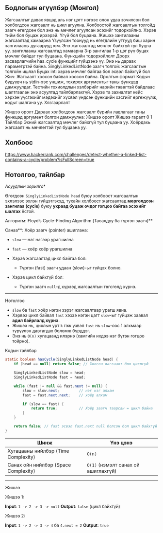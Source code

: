 ## Бодлогын өгүүлбэр (Монгол)

Жагсаалтыг давах явцад аль нэг цэгт нэгээс олон удаа зочилсон бол холбогдсон жагсаалт нь цикл агуулна. Холбоостой жагсаалтын толгойд заагч өгөгдсөн бол энэ нь мөчлөг агуулсан эсэхийг тодорхойлно. Хэрэв тийм бол буцаж ирээрэй. Үгүй бол буцаана.
Жишээ 
зангилааны жагсаалтад хамаарна
Үзүүлсэн тоонууд нь өгөгдлийн утгууд биш харин зангилааны дугаарууд юм. Энэ жагсаалтад мөчлөг байхгүй тул буцна уу. 
зангилааны жагсаалтад хамаарна
3-р зангилаа 1-р цэг рүү буцах мөчлөг байдаг тул буцаана.
Функцийн тодорхойлолт
Доорх засварлагчийн has_cycle функцийг гүйцээнэ үү.
Энэ нь дараах параметртэй байна.
SinglyLinkedListNode заагч толгой: жагсаалтын толгойн ишлэл
Буцах
int: хэрэв мөчлөг байгаа бол эсвэл байхгүй бол
Жич: Жагсаалт хоосон байвал хоосон байна.
Оролтын формат
Кодын бүдүүвч нь stdin-ээс уншиж, тохирох аргументыг таны функцэд дамжуулдаг. Тестийн тохиолдлын хэлбэрийг нарийн төвөгтэй байдлаас шалтгаалан энэ асуултад тайлбарлахгүй. Хэрэв та захиалгат кейс хэрхэн үүсгэхийг мэдэхийг хүсвэл үндсэн функцийн хэсгийг өргөжүүлж, кодыг шалгана уу.
Хязгаарлалт

Жишээ оролт
Дараах холбогдсон жагсаалт бүрийн лавлагааг таны функцэд аргумент болгон дамжуулна:
Жишээ оролт
Жишээ гаралт
0
1
Тайлбар
Эхний жагсаалтад мөчлөг байхгүй тул буцаана уу.
Хоёрдахь жагсаалт нь мөчлөгтэй тул буцаана уу.




## Холбоос

https://www.hackerrank.com/challenges/detect-whether-a-linked-list-contains-a-cycle/problem?isFullScreen=true




## Нотолгоо, тайлбар

*Асуудлын зорилго**

Өгөгдсөн `SinglyLinkedListNode head` буюу холбоост жагсаалтын эхлэлээс эхлэн гүйцэтгэхэд, тухайн холбоост жагсаалтад **мөргөлдсөн зангилаа (cycle)** буюу **ухраад буцаж очдог гогцоо байгаа эсэхийг шалгах** ёстой.

 Алгоритм: Floyd’s Cycle-Finding Algorithm (Тасалдуу ба түргэн заагч)**

Санаа**: Хоёр заагч (pointer) ашиглана:

  * `slow` — нэг нэгээр урагшилна
  * `fast` — хоёр хоёр урагшилна
* Хэрэв жагсаалтад цикл байгаа бол:

  * Түргэн (fast) заагч удаан (slow)-ыг гүйцэх болно.
* Хэрэв цикл байхгүй бол:

  * Түргэн заагч `null`-д хүрээд жагсаалтын төгсгөлд хүрнэ.

---

Нотолгоо

* `slow` ба `fast` хоёр нэгэн зэрэг жагсаалтаар урагш явна.
* Хэрвээ цикл байвал `fast` хэзээ нэгэн цагт `slow`-ыг гүйцэж заавал **адил байрлалд хүрнэ**.
* Жишээ нь, циклын урт `k` гэж үзвэл `fast` нь `slow`-оос 1 алхмаар түрүүлэн давтагдах боломж бүрддэг.
* Энэ нь `O(n)` хугацаанд илэрнэ (хамгийн ихдээ нэг бүтэн гогцоо тойрно).

Кодын тайлбар

```java
static boolean hasCycle(SinglyLinkedListNode head) {
    if (head == null) return false; // Хоосон жагсаалт бол циклгүй

    SinglyLinkedListNode slow = head;
    SinglyLinkedListNode fast = head;

    while (fast != null && fast.next != null) {
        slow = slow.next;         // нэг нэг алхам
        fast = fast.next.next;    // хоёр алхам

        if (slow == fast) {
            return true;          // Хоёр заагч таарсан = цикл байна
        }
    }

    return false; // fast эсвэл fast.next null болсон бол цикл байхгүй
}
```

| Шинж                                 | Үнэ цэнэ                            |
| ------------------------------------ | ----------------------------------- |
| Хугацааны нийлбэр (Time Complexity)  | `O(n)`                              |
| Санах ойн нийлбэр (Space Complexity) | `O(1)` (нэмэлт санах ой ашиглахгүй) |

---

 Жишээ

Жишээ 1:

**Input**: `1 -> 2 -> 3 -> null`
**Output**: `false` (цикл байхгүй)

 Жишээ 2:

**Input**: `1 -> 2 -> 3 -> 4` ба `4.next = 2`
**Output**: `true` 